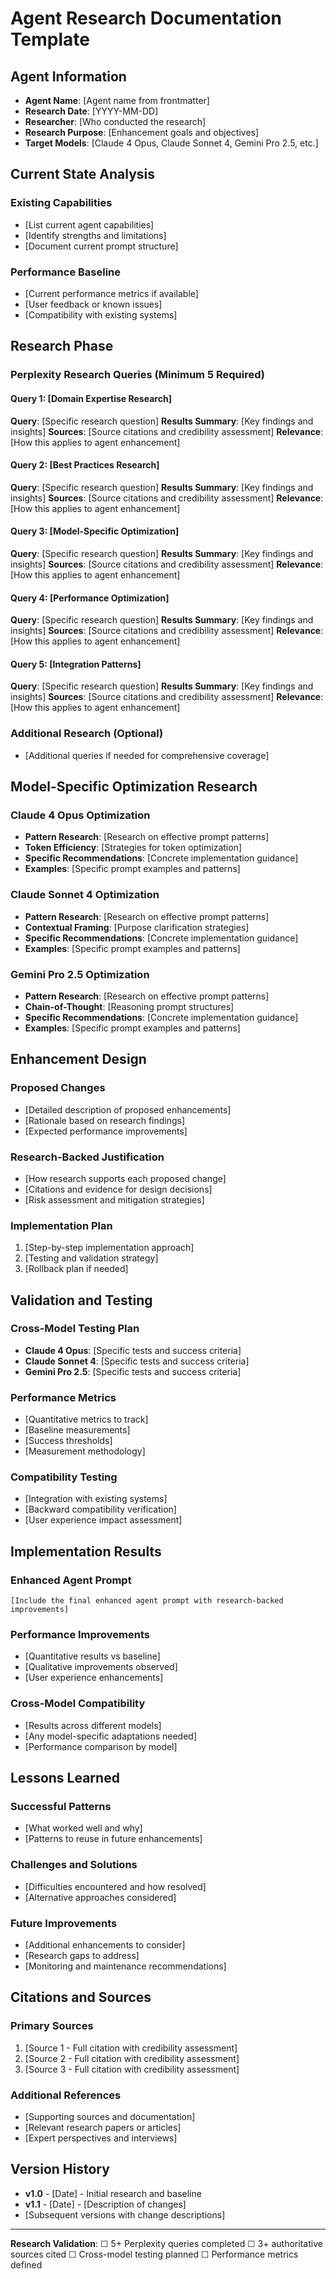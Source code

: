 # Agent Research Documentation Template

## Agent Information
- **Agent Name**: [Agent name from frontmatter]
- **Research Date**: [YYYY-MM-DD]
- **Researcher**: [Who conducted the research]
- **Research Purpose**: [Enhancement goals and objectives]
- **Target Models**: [Claude 4 Opus, Claude Sonnet 4, Gemini Pro 2.5, etc.]

## Current State Analysis
### Existing Capabilities
- [List current agent capabilities]
- [Identify strengths and limitations]
- [Document current prompt structure]

### Performance Baseline
- [Current performance metrics if available]
- [User feedback or known issues]
- [Compatibility with existing systems]

## Research Phase

### Perplexity Research Queries (Minimum 5 Required)

#### Query 1: [Domain Expertise Research]
**Query**: [Specific research question]
**Results Summary**: [Key findings and insights]
**Sources**: [Source citations and credibility assessment]
**Relevance**: [How this applies to agent enhancement]

#### Query 2: [Best Practices Research]
**Query**: [Specific research question]
**Results Summary**: [Key findings and insights]
**Sources**: [Source citations and credibility assessment]
**Relevance**: [How this applies to agent enhancement]

#### Query 3: [Model-Specific Optimization]
**Query**: [Specific research question]
**Results Summary**: [Key findings and insights]
**Sources**: [Source citations and credibility assessment]
**Relevance**: [How this applies to agent enhancement]

#### Query 4: [Performance Optimization]
**Query**: [Specific research question]
**Results Summary**: [Key findings and insights]
**Sources**: [Source citations and credibility assessment]
**Relevance**: [How this applies to agent enhancement]

#### Query 5: [Integration Patterns]
**Query**: [Specific research question]
**Results Summary**: [Key findings and insights]
**Sources**: [Source citations and credibility assessment]
**Relevance**: [How this applies to agent enhancement]

### Additional Research (Optional)
- [Additional queries if needed for comprehensive coverage]

## Model-Specific Optimization Research

### Claude 4 Opus Optimization
- **Pattern Research**: [Research on effective prompt patterns]
- **Token Efficiency**: [Strategies for token optimization]
- **Specific Recommendations**: [Concrete implementation guidance]
- **Examples**: [Specific prompt examples and patterns]

### Claude Sonnet 4 Optimization
- **Pattern Research**: [Research on effective prompt patterns]
- **Contextual Framing**: [Purpose clarification strategies]
- **Specific Recommendations**: [Concrete implementation guidance]
- **Examples**: [Specific prompt examples and patterns]

### Gemini Pro 2.5 Optimization
- **Pattern Research**: [Research on effective prompt patterns]
- **Chain-of-Thought**: [Reasoning prompt structures]
- **Specific Recommendations**: [Concrete implementation guidance]
- **Examples**: [Specific prompt examples and patterns]

## Enhancement Design

### Proposed Changes
- [Detailed description of proposed enhancements]
- [Rationale based on research findings]
- [Expected performance improvements]

### Research-Backed Justification
- [How research supports each proposed change]
- [Citations and evidence for design decisions]
- [Risk assessment and mitigation strategies]

### Implementation Plan
1. [Step-by-step implementation approach]
2. [Testing and validation strategy]
3. [Rollback plan if needed]

## Validation and Testing

### Cross-Model Testing Plan
- **Claude 4 Opus**: [Specific tests and success criteria]
- **Claude Sonnet 4**: [Specific tests and success criteria]
- **Gemini Pro 2.5**: [Specific tests and success criteria]

### Performance Metrics
- [Quantitative metrics to track]
- [Baseline measurements]
- [Success thresholds]
- [Measurement methodology]

### Compatibility Testing
- [Integration with existing systems]
- [Backward compatibility verification]
- [User experience impact assessment]

## Implementation Results

### Enhanced Agent Prompt
```
[Include the final enhanced agent prompt with research-backed improvements]
```

### Performance Improvements
- [Quantitative results vs baseline]
- [Qualitative improvements observed]
- [User experience enhancements]

### Cross-Model Compatibility
- [Results across different models]
- [Any model-specific adaptations needed]
- [Performance comparison by model]

## Lessons Learned

### Successful Patterns
- [What worked well and why]
- [Patterns to reuse in future enhancements]

### Challenges and Solutions
- [Difficulties encountered and how resolved]
- [Alternative approaches considered]

### Future Improvements
- [Additional enhancements to consider]
- [Research gaps to address]
- [Monitoring and maintenance recommendations]

## Citations and Sources

### Primary Sources
1. [Source 1 - Full citation with credibility assessment]
2. [Source 2 - Full citation with credibility assessment]
3. [Source 3 - Full citation with credibility assessment]

### Additional References
- [Supporting sources and documentation]
- [Relevant research papers or articles]
- [Expert perspectives and interviews]

## Version History
- **v1.0** - [Date] - Initial research and baseline
- **v1.1** - [Date] - [Description of changes]
- [Subsequent versions with change descriptions]

---

**Research Validation**: ☐ 5+ Perplexity queries completed  ☐ 3+ authoritative sources cited  ☐ Cross-model testing planned  ☐ Performance metrics defined
